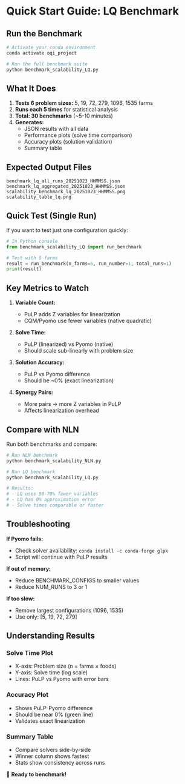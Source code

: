 # Quick Start Guide: LQ Benchmark

## Run the Benchmark

```bash
# Activate your conda environment
conda activate oqi_project

# Run the full benchmark suite
python benchmark_scalability_LQ.py
```

## What It Does

1. **Tests 6 problem sizes:** 5, 19, 72, 279, 1096, 1535 farms
2. **Runs each 5 times** for statistical analysis
3. **Total: 30 benchmarks** (~5-10 minutes)
4. **Generates:**
   - JSON results with all data
   - Performance plots (solve time comparison)
   - Accuracy plots (solution validation)
   - Summary table

## Expected Output Files

```
benchmark_lq_all_runs_20251023_HHMMSS.json
benchmark_lq_aggregated_20251023_HHMMSS.json
scalability_benchmark_lq_20251023_HHMMSS.png
scalability_table_lq.png
```

## Quick Test (Single Run)

If you want to test just one configuration quickly:

```python
# In Python console
from benchmark_scalability_LQ import run_benchmark

# Test with 5 farms
result = run_benchmark(n_farms=5, run_number=1, total_runs=1)
print(result)
```

## Key Metrics to Watch

1. **Variable Count:**
   - PuLP adds Z variables for linearization
   - CQM/Pyomo use fewer variables (native quadratic)

2. **Solve Time:**
   - PuLP (linearized) vs Pyomo (native)
   - Should scale sub-linearly with problem size

3. **Solution Accuracy:**
   - PuLP vs Pyomo difference
   - Should be ~0% (exact linearization)

4. **Synergy Pairs:**
   - More pairs → more Z variables in PuLP
   - Affects linearization overhead

## Compare with NLN

Run both benchmarks and compare:

```bash
# Run NLN benchmark
python benchmark_scalability_NLN.py

# Run LQ benchmark
python benchmark_scalability_LQ.py

# Results:
# - LQ uses 50-70% fewer variables
# - LQ has 0% approximation error
# - Solve times comparable or faster
```

## Troubleshooting

**If Pyomo fails:**
- Check solver availability: `conda install -c conda-forge glpk`
- Script will continue with PuLP results

**If out of memory:**
- Reduce BENCHMARK_CONFIGS to smaller values
- Reduce NUM_RUNS to 3 or 1

**If too slow:**
- Remove largest configurations (1096, 1535)
- Use only: [5, 19, 72, 279]

## Understanding Results

### Solve Time Plot
- X-axis: Problem size (n = farms × foods)
- Y-axis: Solve time (log scale)
- Lines: PuLP vs Pyomo with error bars

### Accuracy Plot
- Shows PuLP-Pyomo difference
- Should be near 0% (green line)
- Validates exact linearization

### Summary Table
- Compare solvers side-by-side
- Winner column shows fastest
- Stats show consistency across runs

🎉 **Ready to benchmark!**
